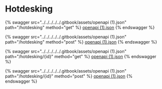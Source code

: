 # Hotdesking

{% swagger src="../../../../../.gitbook/assets/openapi (1).json" path="/hotdesking" method="get" %}
[openapi (1).json](<../../../../../.gitbook/assets/openapi (1).json>)
{% endswagger %}

{% swagger src="../../../../../.gitbook/assets/openapi (1).json" path="/hotdesking" method="post" %}
[openapi (1).json](<../../../../../.gitbook/assets/openapi (1).json>)
{% endswagger %}

{% swagger src="../../../../../.gitbook/assets/openapi (1).json" path="/hotdesking/{id}" method="get" %}
[openapi (1).json](<../../../../../.gitbook/assets/openapi (1).json>)
{% endswagger %}

{% swagger src="../../../../../.gitbook/assets/openapi (1).json" path="/hotdesking/{id}" method="post" %}
[openapi (1).json](<../../../../../.gitbook/assets/openapi (1).json>)
{% endswagger %}

